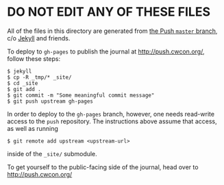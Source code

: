 # DO NOT EDIT ANY OF THESE FILES

All of the files in this directory are generated from
[the Push `master` branch](https://github.com/cwcon/push), c/o [Jekyll](https://github.com/mojombo/jekyll) and friends.

To deploy to `gh-pages` to publish the journal at http://push.cwcon.org/, follow
these steps:

    $ jekyll
    $ cp -R _tmp/* _site/
    $ cd _site
    $ git add .
    $ git commit -m "Some meaningful commit message"
    $ git push upstream gh-pages

In order to deploy to the `gh-pages` branch, however, one needs read-write
access to the `push` repository. The instructions above assume that access, as
well as running

    $ git remote add upstream <upstream-url>

inside of the `_site/` submodule.

To get yourself to the public-facing side of the journal, head over to
http://push.cwcon.org/

